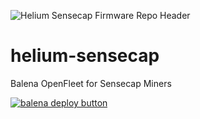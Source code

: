 ![Helium Sensecap Firmware Repo Header](https://cdn.shopify.com/s/files/1/0071/2281/3001/files/Nebra-Firmware-Github-Header-Sensecap_2x_5fa618f0-5fc2-4ba1-9d91-0a951eda41f5.png?v=1672853320)

# helium-sensecap
Balena OpenFleet for Sensecap Miners

[![balena deploy button](https://www.balena.io/deploy.svg)](https://dashboard.balena-cloud.com/deploy?repoUrl=https://github.com/pioadam/helium-sensecap)

